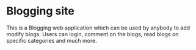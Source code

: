 # Blogging site
This is a Blogging web application which can be used by anybody to add modify blogs. Users can login, comment on the blogs, read blogs on specific categories and much more.

